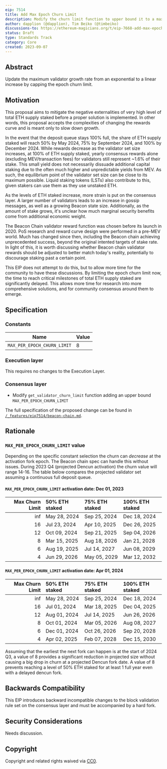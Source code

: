 ```yaml
---
eip: 7514
title: Add Max Epoch Churn Limit
description: Modify the churn limit function to upper bound it to a max value
author: dapplion (@dapplion), Tim Beiko (@timbeiko)
discussions-to: https://ethereum-magicians.org/t/eip-7668-add-max-epoch-churn-limit/15709
status: Draft
type: Standards Track
category: Core
created: 2023-09-07
---
```


## Abstract

Update the maximum validator growth rate from an exponential to a linear increase by capping the epoch churn limit.

## Motivation

This proposal aims to mitigate the negative externalities of very high level of total ETH supply staked before a proper solution is implemented. In other words, this proposal accepts the complexities of changing the rewards curve and is meant only to slow down growth. 

In the event that the deposit queue stays 100% full, the share of ETH supply staked will reach 50% by May 2024, 75% by September 2024, and 100% by December 2024. While rewards decrease as the validator set size increases, at 100% of ETH supply staked, yearly consensus rewards alone (excluding MEV/transaction fees) for validators still represent ~1.6% of their stake. This small yield does not necessarily dissuade additional capital staking due to the often much higher and unpredictable yields from MEV. As such, the equilibrium point of the validator set size can be close to its maximum possible. Liquid staking tokens (LSTs) also contribute to this, given stakers can use them as they use unstaked ETH. 

As the levels of ETH staked increase, more strain is put on the consensus layer. A larger number of validators leads to an increase in gossip messages, as well as a growing Beacon state size. Additionally, as the amount of stake grows, it's unclear how much marginal security benefits come from additional economic weight. 

The Beacon Chain validator reward function was chosen before its launch in 2020. PoS research and reward curve design were performed in a pre-MEV world. Much has changed since then, including the Beacon chain achieving unprecedented success, beyond the original intented targets of stake rate. In light of this, it is worth discussing whether Beacon chain validator rewards should be adjusted to better match today's reality, potentially to discourage staking past a certain point. 

This EIP does not attempt to do this, but to allow more time for the community to have these discussions. By limiting the epoch churn limit now, the time to reach critical milestones of total ETH supply staked are significantly delayed. This allows more time for research into more comprehensive solutions, and for community consensus around them to emerge.

## Specification

### Constants

| Name | Value |
| ---- | ----- |
| `MAX_PER_EPOCH_CHURN_LIMIT` | 8 |

### Execution layer

This requires no changes to the Execution Layer.

### Consensus layer

- Modify `get_validator_churn_limit` function adding an upper bound `MAX_PER_EPOCH_CHURN_LIMIT`

The full specification of the proposed change can be found in [`/_features/eip7514/beacon-chain.md`](https://github.com/ethereum/consensus-specs/blob/a56c4d026ff4fd39cbd77b7b8545eae719613018/specs/_features/eip7514/beacon_chain.md).

## Rationale

### `MAX_PER_EPOCH_CHURN_LIMIT` value

Depending on the specific constant selection the churn can _decrease_ at the activation fork epoch. The Beacon chain spec can handle this without issues. During 2023 Q4 (projected Dencun activation) the churn value will range 14-16. The table below compares the projected validator set assuming a continuous full deposit queue.

#### `MAX_PER_EPOCH_CHURN_LIMIT` activation date: Dec 01, 2023

|   Max Churn Limit | 50% ETH staked   | 75% ETH staked   | 100% ETH staked   |
|------------------:|:-----------------|:-----------------|:------------------|
|               inf | May 28, 2024     | Sep 25, 2024     | Dec 18, 2024      |
|                16 | Jul 23, 2024     | Apr 10, 2025     | Dec 26, 2025      |
|                12 | Oct 09, 2024     | Sep 21, 2025     | Sep 04, 2026      |
|                 8 | Mar 15, 2025     | Aug 18, 2026     | Jan 21, 2028      |
|                 6 | Aug 19, 2025     | Jul 14, 2027     | Jun 08, 2029      |
|                 4 | Jun 29, 2026     | May 05, 2029     | Mar 12, 2032      |

#### `MAX_PER_EPOCH_CHURN_LIMIT` activation date: Apr 01, 2024

|   Max Churn Limit | 50% ETH staked   | 75% ETH staked   | 100% ETH staked   |
|------------------:|:-----------------|:-----------------|:------------------|
|               inf | May 28, 2024     | Sep 25, 2024     | Dec 18, 2024      |
|                16 | Jul 01, 2024     | Mar 18, 2025     | Dec 04, 2025      |
|                12 | Aug 01, 2024     | Jul 14, 2025     | Jun 26, 2026      |
|                 8 | Oct 01, 2024     | Mar 05, 2026     | Aug 08, 2027      |
|                 6 | Dec 01, 2024     | Oct 26, 2026     | Sep 20, 2028      |
|                 4 | Apr 02, 2025     | Feb 07, 2028     | Dec 15, 2030      |

Assuming that the earliest the next fork can happen is at the start of 2024 Q3, a value of 8 provides a significant reduction in projected size without causing a big drop in churn at a projected Dencun fork date. A value of 8 prevents reaching a level of 50% ETH staked for at least 1 full year even with a delayed dencun fork.

## Backwards Compatibility

This EIP introduces backward incompatible changes to the block validation rule set on the consensus layer and must be accompanied by a hard fork.

## Security Considerations

Needs discussion.

## Copyright

Copyright and related rights waived via [CC0](../LICENSE.md).


